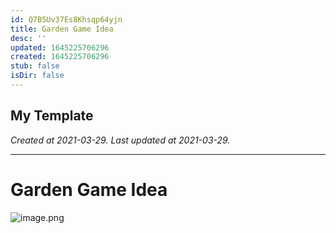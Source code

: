 ```yaml
---
id: Q7B5Uv37Es8Khsqp64yjn
title: Garden Game Idea
desc: ''
updated: 1645225706296
created: 1645225706296
stub: false
isDir: false
---
```

My Template
---

_Created at 2021-03-29._
_Last updated at 2021-03-29._




---

# Garden Game Idea


![image.png](./_resources/Garden_Game_Idea.resources/image.png)

